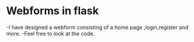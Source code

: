 # Webforms in flask
-I have designed a webform consisting of a home page ,login,register and more.
-Feel free to look at the code.